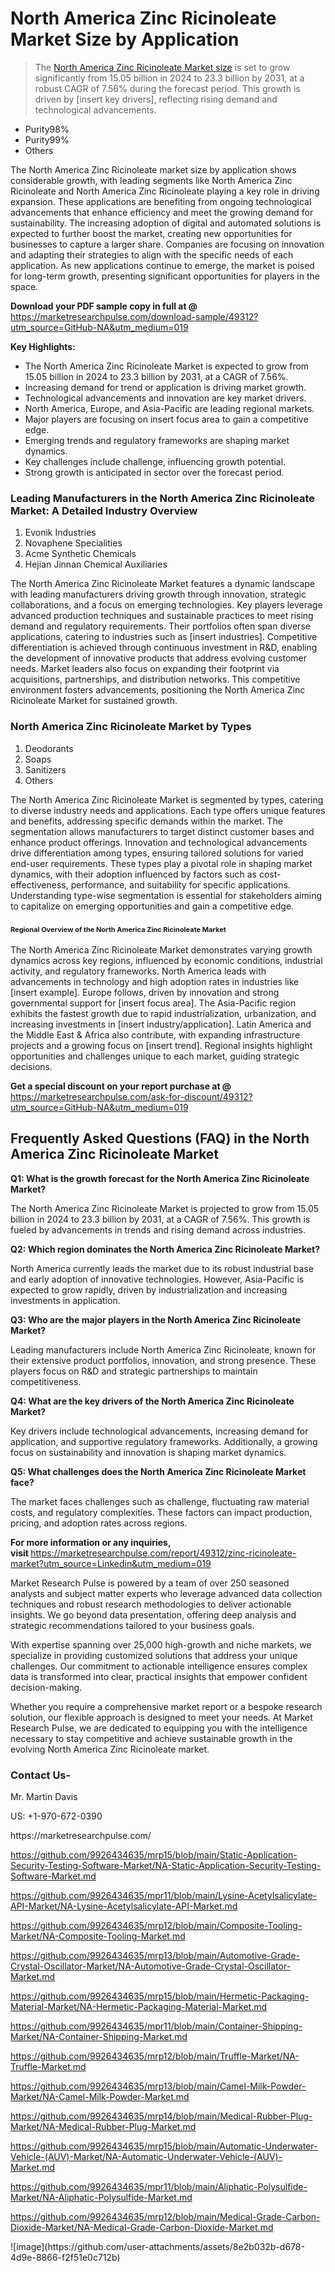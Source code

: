 <h1>North America Zinc Ricinoleate Market&nbsp;Size by Application</h1><blockquote><p>The <a href="https://marketresearchpulse.com/download-sample/49312?utm_source=GitHub-NA&amp;utm_medium=019">North America Zinc Ricinoleate Market size</a> is set to grow significantly from 15.05 billion in 2024 to 23.3 billion by 2031, at a robust CAGR of 7.56% during the forecast period. This growth is driven by [insert key drivers], reflecting rising demand and technological advancements.</p></blockquote><ul><li>Purity98% <li> Purity99% <li> Others</li></ul><p>The North America Zinc Ricinoleate market size by application shows considerable growth, with leading segments like North America Zinc Ricinoleate and North America Zinc Ricinoleate playing a key role in driving expansion. These applications are benefiting from ongoing technological advancements that enhance efficiency and meet the growing demand for sustainability. The increasing adoption of digital and automated solutions is expected to further boost the market, creating new opportunities for businesses to capture a larger share. Companies are focusing on innovation and adapting their strategies to align with the specific needs of each application. As new applications continue to emerge, the market is poised for long-term growth, presenting significant opportunities for players in the space.</p><p><strong>Download your PDF sample copy in full at @ </strong><a href="https://marketresearchpulse.com/download-sample/49312?utm_source=GitHub-NA&amp;utm_medium=019">https://marketresearchpulse.com/download-sample/49312?utm_source=GitHub-NA&amp;utm_medium=019</a></p><p><strong>Key Highlights: </strong></p><ul><li>The North America Zinc Ricinoleate Market is expected to grow from 15.05 billion in 2024 to 23.3 billion by 2031, at a CAGR of 7.56%.</li><li>Increasing demand for trend or application is driving market growth.</li><li>Technological advancements and innovation are key market drivers.</li><li>North America, Europe, and Asia-Pacific are leading regional markets.</li><li>Major players are focusing on insert focus area to gain a competitive edge.</li><li>Emerging trends and regulatory frameworks are shaping market dynamics.</li><li>Key challenges include challenge, influencing growth potential.</li><li>Strong growth is anticipated in sector over the forecast period.</li></ul><h3>Leading Manufacturers in the North America Zinc Ricinoleate Market: A Detailed Industry Overview</h3><ol><li>Evonik Industries</li><li>Novaphene Specialities</li><li>Acme Synthetic Chemicals</li><li>Hejian Jinnan Chemical Auxiliaries</li></ol><div class="flex max-w-full flex-col flex-grow"><div class="min-h-8 text-message flex w-full flex-col items-end gap-2 whitespace-normal break-words [.text-message+&amp;]:mt-5" dir="auto" data-message-author-role="assistant" data-message-id="fd8432e4-4910-450d-b182-61b7bfb0a01f" data-message-model-slug="gpt-4o"><div class="flex w-full flex-col gap-1 empty:hidden first:pt-[3px]"><div class="markdown prose w-full break-words dark:prose-invert light"><p>The North America Zinc Ricinoleate Market features a dynamic landscape with leading manufacturers driving growth through innovation, strategic collaborations, and a focus on emerging technologies. Key players leverage advanced production techniques and sustainable practices to meet rising demand and regulatory requirements. Their portfolios often span diverse applications, catering to industries such as [insert industries]. Competitive differentiation is achieved through continuous investment in R&amp;D, enabling the development of innovative products that address evolving customer needs. Market leaders also focus on expanding their footprint via acquisitions, partnerships, and distribution networks. This competitive environment fosters advancements, positioning the North America Zinc Ricinoleate Market for sustained growth.</p></div></div></div></div><h3>North America Zinc Ricinoleate Market by Types</h3><ol><li>Deodorants <li> Soaps <li> Sanitizers <li> Others</li></ol><div class="flex max-w-full flex-col flex-grow"><div class="min-h-8 text-message flex w-full flex-col items-end gap-2 whitespace-normal break-words [.text-message+&amp;]:mt-5" dir="auto" data-message-author-role="assistant" data-message-id="084470be-0bb7-4664-bddf-5156b4f41249" data-message-model-slug="gpt-4o-mini"><div class="flex w-full flex-col gap-1 empty:hidden first:pt-[3px]"><div class="markdown prose w-full break-words dark:prose-invert light"><p>The North America Zinc Ricinoleate Market is segmented by types, catering to diverse industry needs and applications. Each type offers unique features and benefits, addressing specific demands within the market. The segmentation allows manufacturers to target distinct customer bases and enhance product offerings. Innovation and technological advancements drive differentiation among types, ensuring tailored solutions for varied end-user requirements. These types play a pivotal role in shaping market dynamics, with their adoption influenced by factors such as cost-effectiveness, performance, and suitability for specific applications. Understanding type-wise segmentation is essential for stakeholders aiming to capitalize on emerging opportunities and gain a competitive edge.</p></div></div></div></div><h3><span style="font-size: 11px;">Regional Overview of the North America Zinc Ricinoleate Market</span></h3><div class="flex max-w-full flex-col flex-grow"><div class="min-h-8 text-message flex w-full flex-col items-end gap-2 whitespace-normal break-words [.text-message+&amp;]:mt-5" dir="auto" data-message-author-role="assistant" data-message-id="e9038762-ce64-4e30-91c9-9bd413514231" data-message-model-slug="gpt-4o-mini"><div class="flex w-full flex-col gap-1 empty:hidden first:pt-[3px]"><div class="markdown prose w-full break-words dark:prose-invert light"><p>The North America Zinc Ricinoleate Market demonstrates varying growth dynamics across key regions, influenced by economic conditions, industrial activity, and regulatory frameworks. North America leads with advancements in technology and high adoption rates in industries like [insert example]. Europe follows, driven by innovation and strong governmental support for [insert focus area]. The Asia-Pacific region exhibits the fastest growth due to rapid industrialization, urbanization, and increasing investments in [insert industry/application]. Latin America and the Middle East &amp; Africa also contribute, with expanding infrastructure projects and a growing focus on [insert trend]. Regional insights highlight opportunities and challenges unique to each market, guiding strategic decisions.</p></div></div></div></div><p><strong>Get a special discount on your report purchase at @ </strong><a href="https://marketresearchpulse.com/ask-for-discount/49312?utm_source=GitHub-NA&amp;utm_medium=019">https://marketresearchpulse.com/ask-for-discount/49312?utm_source=GitHub-NA&amp;utm_medium=019</a></p><h2>Frequently Asked Questions (FAQ) in the North America Zinc Ricinoleate Market</h2><p><strong>Q1: What is the growth forecast for the North America Zinc Ricinoleate Market?</strong></p><p>The North America Zinc Ricinoleate Market is projected to grow from 15.05 billion in 2024 to 23.3 billion by 2031, at a CAGR of 7.56%. This growth is fueled by advancements in trends and rising demand across industries.</p><p><strong>Q2: Which region dominates the North America Zinc Ricinoleate Market?</strong></p><p>North America currently leads the market due to its robust industrial base and early adoption of innovative technologies. However, Asia-Pacific is expected to grow rapidly, driven by industrialization and increasing investments in application.</p><p><strong>Q3: Who are the major players in the North America Zinc Ricinoleate Market?</strong></p><p>Leading manufacturers include North America Zinc Ricinoleate, known for their extensive product portfolios, innovation, and strong presence. These players focus on R&amp;D and strategic partnerships to maintain competitiveness.</p><p><strong>Q4: What are the key drivers of the North America Zinc Ricinoleate Market?</strong></p><p>Key drivers include technological advancements, increasing demand for application, and supportive regulatory frameworks. Additionally, a growing focus on sustainability and innovation is shaping market dynamics.</p><p><strong>Q5: What challenges does the North America Zinc Ricinoleate Market face?</strong></p><p>The market faces challenges such as challenge, fluctuating raw material costs, and regulatory complexities. These factors can impact production, pricing, and adoption rates across regions.</p><p><strong>For more information or any inquiries, visit&nbsp;</strong><a href="https://marketresearchpulse.com/report/49312/zinc-ricinoleate-market?utm_source=Linkedin&utm_medium=019">https://marketresearchpulse.com/report/49312/zinc-ricinoleate-market?utm_source=Linkedin&utm_medium=019</a></p><p>Market Research Pulse is powered by a team of over 250 seasoned analysts and subject matter experts who leverage advanced data collection techniques and robust research methodologies to deliver actionable insights. We go beyond data presentation, offering deep analysis and strategic recommendations tailored to your business goals.</p><p>With expertise spanning over 25,000 high-growth and niche markets, we specialize in providing customized solutions that address your unique challenges. Our commitment to actionable intelligence ensures complex data is transformed into clear, practical insights that empower confident decision-making.</p><p>Whether you require a comprehensive market report or a bespoke research solution, our flexible approach is designed to meet your needs. At Market Research Pulse, we are dedicated to equipping you with the intelligence necessary to stay competitive and achieve sustainable growth in the evolving North America Zinc Ricinoleate market.</p><h3><strong>Contact Us-</strong></h3><p>Mr. Martin Davis</p><p>US: +1-970-672-0390</p><p>https://marketresearchpulse.com/</p><p><a href="https://github.com/9926434635/mrp15/blob/main/Static-Application-Security-Testing-Software-Market/NA-Static-Application-Security-Testing-Software-Market.md">https://github.com/9926434635/mrp15/blob/main/Static-Application-Security-Testing-Software-Market/NA-Static-Application-Security-Testing-Software-Market.md</a></p><p><a href="https://github.com/9926434635/mpr11/blob/main/Lysine-Acetylsalicylate-API-Market/NA-Lysine-Acetylsalicylate-API-Market.md">https://github.com/9926434635/mpr11/blob/main/Lysine-Acetylsalicylate-API-Market/NA-Lysine-Acetylsalicylate-API-Market.md</a></p><p><a href="https://github.com/9926434635/mrp12/blob/main/Composite-Tooling-Market/NA-Composite-Tooling-Market.md">https://github.com/9926434635/mrp12/blob/main/Composite-Tooling-Market/NA-Composite-Tooling-Market.md</a></p><p><a href="https://github.com/9926434635/mrp13/blob/main/Automotive-Grade-Crystal-Oscillator-Market/NA-Automotive-Grade-Crystal-Oscillator-Market.md">https://github.com/9926434635/mrp13/blob/main/Automotive-Grade-Crystal-Oscillator-Market/NA-Automotive-Grade-Crystal-Oscillator-Market.md</a></p><p><a href="https://github.com/9926434635/mrp15/blob/main/Hermetic-Packaging-Material-Market/NA-Hermetic-Packaging-Material-Market.md">https://github.com/9926434635/mrp15/blob/main/Hermetic-Packaging-Material-Market/NA-Hermetic-Packaging-Material-Market.md</a></p><p><a href="https://github.com/9926434635/mpr11/blob/main/Container-Shipping-Market/NA-Container-Shipping-Market.md">https://github.com/9926434635/mpr11/blob/main/Container-Shipping-Market/NA-Container-Shipping-Market.md</a></p><p><a href="https://github.com/9926434635/mrp12/blob/main/Truffle-Market/NA-Truffle-Market.md">https://github.com/9926434635/mrp12/blob/main/Truffle-Market/NA-Truffle-Market.md</a></p><p><a href="https://github.com/9926434635/mrp13/blob/main/Camel-Milk-Powder-Market/NA-Camel-Milk-Powder-Market.md">https://github.com/9926434635/mrp13/blob/main/Camel-Milk-Powder-Market/NA-Camel-Milk-Powder-Market.md</a></p><p><a href="https://github.com/9926434635/mrp14/blob/main/Medical-Rubber-Plug-Market/NA-Medical-Rubber-Plug-Market.md">https://github.com/9926434635/mrp14/blob/main/Medical-Rubber-Plug-Market/NA-Medical-Rubber-Plug-Market.md</a></p><p><a href="https://github.com/9926434635/mrp15/blob/main/Automatic-Underwater-Vehicle-(AUV)-Market/NA-Automatic-Underwater-Vehicle-(AUV)-Market.md">https://github.com/9926434635/mrp15/blob/main/Automatic-Underwater-Vehicle-(AUV)-Market/NA-Automatic-Underwater-Vehicle-(AUV)-Market.md</a></p><p><a href="https://github.com/9926434635/mpr11/blob/main/Aliphatic-Polysulfide-Market/NA-Aliphatic-Polysulfide-Market.md">https://github.com/9926434635/mpr11/blob/main/Aliphatic-Polysulfide-Market/NA-Aliphatic-Polysulfide-Market.md</a></p><p><a href="https://github.com/9926434635/mrp12/blob/main/Medical-Grade-Carbon-Dioxide-Market/NA-Medical-Grade-Carbon-Dioxide-Market.md">https://github.com/9926434635/mrp12/blob/main/Medical-Grade-Carbon-Dioxide-Market/NA-Medical-Grade-Carbon-Dioxide-Market.md</a></p>
![image](https://github.com/user-attachments/assets/8e2b032b-d678-4d9e-8866-f2f51e0c712b)
